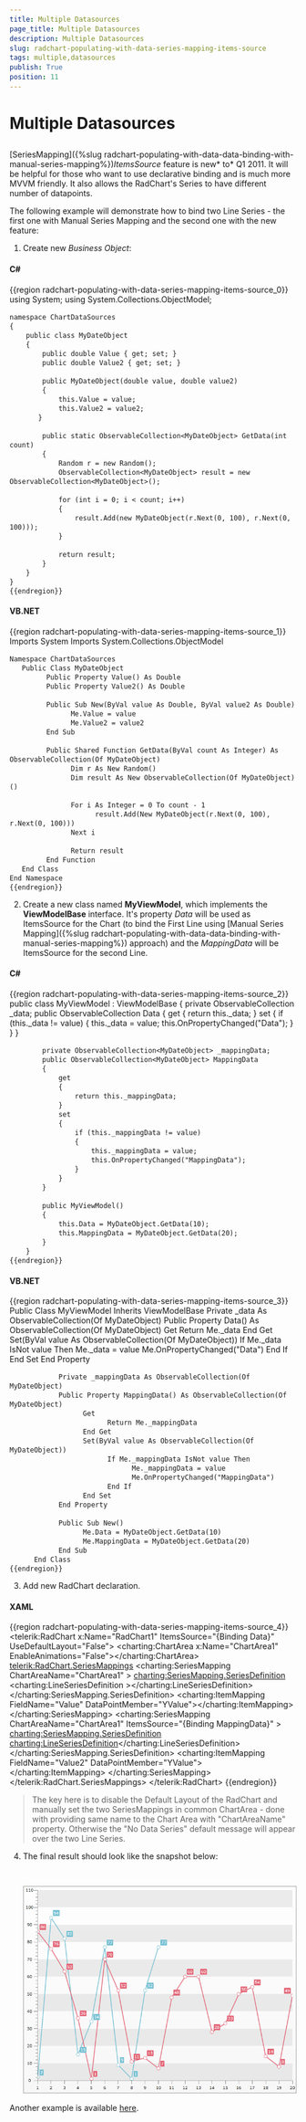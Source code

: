 ```yaml
---
title: Multiple Datasources
page_title: Multiple Datasources
description: Multiple Datasources
slug: radchart-populating-with-data-series-mapping-items-source
tags: multiple,datasources
publish: True
position: 11
---
```


# Multiple Datasources



## 

[SeriesMapping]({%slug radchart-populating-with-data-data-binding-with-manual-series-mapping%})*ItemsSource* feature is new* to* Q1 2011. It will be helpful for those who want to use declarative binding and is much more MVVM friendly. It also allows the RadChart's Series to have different number of datapoints.  

The following example will demonstrate how to bind two Line Series - the first one with Manual Series Mapping and the second one with the new feature:

1. Create new *Business Object*:

#### __C#__

{{region radchart-populating-with-data-series-mapping-items-source_0}}
	using System;
	using System.Collections.ObjectModel;
	
	namespace ChartDataSources
	{
	    public class MyDateObject
	    {
	        public double Value { get; set; }
	        public double Value2 { get; set; }
	
	        public MyDateObject(double value, double value2)
	        {
	            this.Value = value;
	            this.Value2 = value2; 
	       }
	
	        public static ObservableCollection<MyDateObject> GetData(int count)
	        {
	            Random r = new Random();
	            ObservableCollection<MyDateObject> result = new ObservableCollection<MyDateObject>();
	
	            for (int i = 0; i < count; i++)
	            {
	                result.Add(new MyDateObject(r.Next(0, 100), r.Next(0, 100)));
	            }
	
	            return result;
	        }
	    }
	}
	{{endregion}}



#### __VB.NET__

{{region radchart-populating-with-data-series-mapping-items-source_1}}
	Imports System
	Imports System.Collections.ObjectModel
	
	Namespace ChartDataSources
	   Public Class MyDateObject
	         Public Property Value() As Double
	         Public Property Value2() As Double
	
	         Public Sub New(ByVal value As Double, ByVal value2 As Double)
	               Me.Value = value
	               Me.Value2 = value2
	         End Sub
	
	         Public Shared Function GetData(ByVal count As Integer) As ObservableCollection(Of MyDateObject)
	               Dim r As New Random()
	               Dim result As New ObservableCollection(Of MyDateObject)()
	
	               For i As Integer = 0 To count - 1
	                     result.Add(New MyDateObject(r.Next(0, 100), r.Next(0, 100)))
	               Next i
	
	               Return result
	         End Function
	   End Class
	End Namespace
	{{endregion}}



2. Create a new class named __MyViewModel__, which implements the __ViewModelBase__ interface. It's property *Data* will be used as ItemsSource for the Chart (to bind the First Line using [Manual Series Mapping]({%slug radchart-populating-with-data-data-binding-with-manual-series-mapping%}) approach) and the *MappingData* will be ItemsSource for the second Line.

#### __C#__

{{region radchart-populating-with-data-series-mapping-items-source_2}}
	public class MyViewModel : ViewModelBase
	    {
	        private ObservableCollection<MyDateObject> _data;
	        public ObservableCollection<MyDateObject> Data
	        {
	            get
	            {
	                return this._data;
	            }
	            set
	            {
	                if (this._data != value)
	                {
	                    this._data = value;
	                    this.OnPropertyChanged("Data");
	                }
	            }
	        }
	
	        private ObservableCollection<MyDateObject> _mappingData;
	        public ObservableCollection<MyDateObject> MappingData
	        {
	            get
	            {
	                return this._mappingData;
	            }
	            set
	            {
	                if (this._mappingData != value)
	                {
	                    this._mappingData = value;
	                    this.OnPropertyChanged("MappingData");
	                }
	            }
	        }
	
	        public MyViewModel()
	        {
	            this.Data = MyDateObject.GetData(10);
	            this.MappingData = MyDateObject.GetData(20);
	        }
	    }
	{{endregion}}



#### __VB.NET__

{{region radchart-populating-with-data-series-mapping-items-source_3}}
	Public Class MyViewModel
	            Inherits ViewModelBase
	            Private _data As ObservableCollection(Of MyDateObject)
	            Public Property Data() As ObservableCollection(Of MyDateObject)
	                  Get
	                        Return Me._data
	                  End Get
	                  Set(ByVal value As ObservableCollection(Of MyDateObject))
	                        If Me._data IsNot value Then
	                              Me._data = value
	                              Me.OnPropertyChanged("Data")
	                        End If
	                  End Set
	            End Property
	
	            Private _mappingData As ObservableCollection(Of MyDateObject)
	            Public Property MappingData() As ObservableCollection(Of MyDateObject)
	                  Get
	                        Return Me._mappingData
	                  End Get
	                  Set(ByVal value As ObservableCollection(Of MyDateObject))
	                        If Me._mappingData IsNot value Then
	                              Me._mappingData = value
	                              Me.OnPropertyChanged("MappingData")
	                        End If
	                  End Set
	            End Property
	
	            Public Sub New()
	                  Me.Data = MyDateObject.GetData(10)
	                  Me.MappingData = MyDateObject.GetData(20)
	            End Sub
	      End Class
	{{endregion}}



3. Add new RadChart declaration.

#### __XAML__

{{region radchart-populating-with-data-series-mapping-items-source_4}}
	<telerik:RadChart x:Name="RadChart1" ItemsSource="{Binding Data}" UseDefaultLayout="False">
	            <charting:ChartArea x:Name="ChartArea1" EnableAnimations="False"></charting:ChartArea>
	            <telerik:RadChart.SeriesMappings>
	                <charting:SeriesMapping ChartAreaName="ChartArea1" >
	                    <charting:SeriesMapping.SeriesDefinition>
	                        <charting:LineSeriesDefinition ></charting:LineSeriesDefinition>
	                    </charting:SeriesMapping.SeriesDefinition>
	                    <charting:ItemMapping FieldName="Value" DataPointMember="YValue"></charting:ItemMapping>
	                </charting:SeriesMapping>
	                <charting:SeriesMapping ChartAreaName="ChartArea1" ItemsSource="{Binding MappingData}" >
	                    <charting:SeriesMapping.SeriesDefinition>
	                        <charting:LineSeriesDefinition></charting:LineSeriesDefinition>
	                    </charting:SeriesMapping.SeriesDefinition>
	                    <charting:ItemMapping FieldName="Value2" DataPointMember="YValue"></charting:ItemMapping>
	                </charting:SeriesMapping>
	            </telerik:RadChart.SeriesMappings>
	        </telerik:RadChart>
	{{endregion}}



>The key here is to disable the Default Layout of the RadChart and manually set the two SeriesMappings in common ChartArea - done with providing same name to the Chart Area with "ChartAreaName" property. Otherwise the "No Data Series" default message will appear over the two Line Series.

4. The final result should look like the snapshot below:




         
      ![](images/RadChart_PopulatingWithData_SMItemsSource.png)



Another example is available [here](http://demos.telerik.com/silverlight/#Chart/MultipleDataSources).
